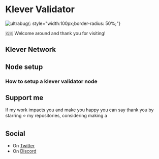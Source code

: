 # Klever Validator

![ultrabug](assets/images/aj.jpg){: style="width:100px;border-radius: 50%;"}

:gb: Welcome around and thank you for visiting!

## Klever Network

## Node setup

### How to setup a klever validator node

## Support me

If my work impacts you and make you happy you can say thank you by starring
:star: my repositories, considering making a

## Social

- On [Twitter](https://twitter.com/klv)
- On [Discord](https://discord.com/klv)
